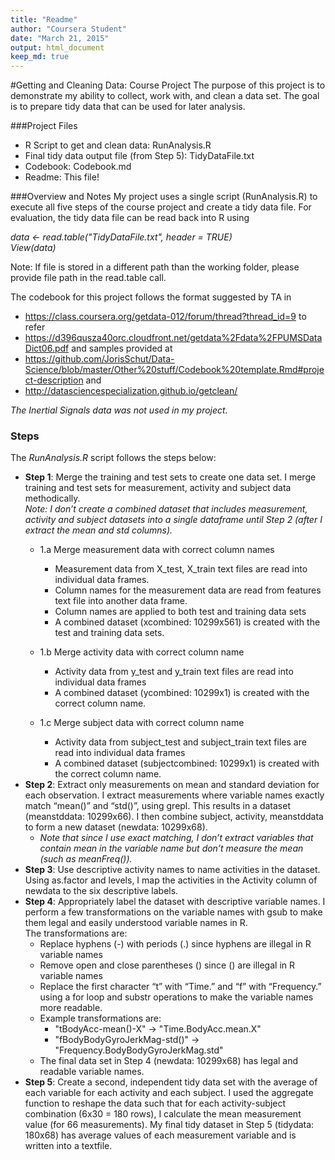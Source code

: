 ```yaml
---
title: "Readme"
author: "Coursera Student"
date: "March 21, 2015"
output: html_document
keep_md: true
---
```

#Getting and Cleaning Data: Course Project
The purpose of this project is to demonstrate my ability to collect, work with, and clean a data set. The goal is to prepare tidy data that can be used for later analysis. 

###Project Files
- R Script to get and clean data: RunAnalysis.R
- Final tidy data output file (from Step 5): TidyDataFile.txt
- Codebook: Codebook.md
- Readme: This file!

###Overview and Notes
My project uses a single script (RunAnalysis.R) to execute all five steps of the course project and create a tidy data file. 
For evaluation, the tidy data file can be read back into R using 

*data <- read.table("TidyDataFile.txt", header = TRUE)*  
*View(data)*

Note: If file is stored in a different path than the working folder, please provide file path in the read.table call.

The codebook for this project follows the format suggested by TA in
* https://class.coursera.org/getdata-012/forum/thread?thread_id=9 to refer  
* https://d396qusza40orc.cloudfront.net/getdata%2Fdata%2FPUMSDataDict06.pdf and samples provided at  
* https://github.com/JorisSchut/Data-Science/blob/master/Other%20stuff/Codebook%20template.Rmd#project-description and  
* http://datasciencespecialization.github.io/getclean/

*The Inertial Signals data was not used in my project.*

### Steps
The *RunAnalysis.R* script follows the steps below:

* __Step 1__: Merge the training and test sets to create one data set. I merge training and test sets for measurement, activity and subject data methodically.  
*Note: I don’t create a combined dataset that includes measurement, activity and subject datasets into a single dataframe until Step 2 (after I extract the mean and std columns).*
  + 1.a Merge measurement data with correct column names
    + Measurement data from X_test,  X_train text files are read into individual data frames. 
    + Column names for the measurement data are read from features text file into another data frame.
    + Column names are applied to both test and training data sets
    + A combined dataset (xcombined: 10299x561) is created with the test and training data sets.

  + 1.b Merge activity data with correct column name
    + Activity data from y_test and y_train text files are read into individual data frames
    + A combined dataset (ycombined: 10299x1) is created with the correct column name.

  + 1.c Merge subject data with correct column name
    + Activity data from subject_test and subject_train text files are read into individual data frames
    + A combined dataset (subjectcombined: 10299x1) is created with the correct column name.  
* __Step 2__: Extract only measurements on mean and standard deviation for each observation. I extract measurements where variable names exactly match “mean()” and “std()”, using grepl. This results in a dataset (meanstddata: 10299x66).  I then combine subject, activity, meanstddata to form a new dataset (newdata: 10299x68).  
    + *Note that since I use exact matching, I don’t extract variables that contain mean in the variable name but don’t measure the mean (such as meanFreq()).*
* __Step 3__: Use descriptive activity names to name activities in the dataset. Using as.factor and levels, I map the activities in the Activity column of newdata to the six descriptive labels. 
* __Step 4__: Appropriately label the dataset with descriptive variable names. I perform a few transformations on the variable names with gsub to make them legal and easily understood variable names in R.  
The transformations are: 
    + Replace hyphens (-) with periods (.) since hyphens are illegal in R variable names
    + Remove open and close parentheses () since () are illegal in R variable names
    + Replace the first character “t” with “Time.” and “f” with “Frequency.” using a for loop and substr operations to make the variable names more readable. 
    + Example transformations are:
        + "tBodyAcc-mean()-X" -> "Time.BodyAcc.mean.X"  
        + "fBodyBodyGyroJerkMag-std()" -> "Frequency.BodyBodyGyroJerkMag.std" 
    + The final data set in Step 4 (newdata: 10299x68) has legal and readable variable names.  
* __Step 5__: Create a second, independent tidy data set with the average of each variable for each activity and each subject. I used the aggregate function to reshape the data such that for each activity-subject combination (6x30 = 180 rows), I calculate the mean measurement value (for 66 measurements).   My final tidy dataset in Step 5 (tidydata: 180x68) has average values of each measurement variable and is written into a textfile.